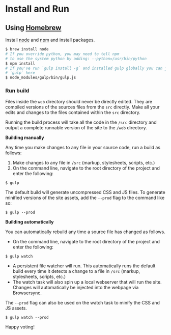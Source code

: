 # Install and Run
## Using [Homebrew](http://brew.sh)

Install [node](https://nodejs.org/en/) and [npm](https://www.npmjs.com/) and install packages.

```bash
$ brew install node
# If you override python, you may need to tell npm
# to use the system python by adding: --python=/usr/bin/python
$ npm install
# If you've run `gulp install -g` and installed gulp globally you can just type
# `gulp` here
$ node_modules/gulp/bin/gulp.js
```

### Run build

Files inside the `web` directory should never be directly edited. They are compiled versions of the sources files from the `src` directly. Make all your edits and changes to the files contained within the `src` directory.

Running the build process will take all the code in the  `/src` directory and output a complete runnable version of the site to the `/web` directory.

**Building manually**

Any time you make changes to any file in your source code, run a build as follows:

1. Make changes to any file in `/src` (markup, stylesheets, scripts, etc.)
1. On the command line, navigate to the root directory of the project and enter the following:

```
$ gulp
```
The default build will generate uncompressed CSS and JS files. To generate minified versions of the site assets, add the `--prod` flag to the command like so:

```
$ gulp --prod
```

**Building automatically**

You can automatically rebuild any time a source file has changed as follows.

* On the command line, navigate to the root directory of the project and enter the following:

```
$ gulp watch
```

* A persistent file watcher will run. This automatically runs the default build every time it detects a change to a file in `/src` (markup, stylesheets, scripts, etc.)
* The watch task will also spin up a local webserver that will run the site. Changes will automatically be injected into the webpage via Browsersync.

The `--prod` flag can also be used on the watch task to minify the CSS and JS assets.

```
$ gulp watch --prod
```

Happy voting!